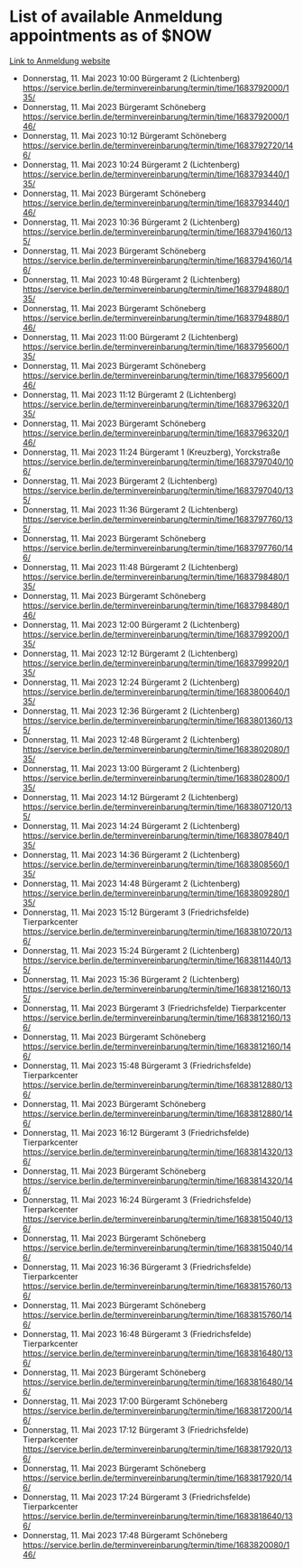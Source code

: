 # List of available Anmeldung appointments as of $NOW
[Link to Anmeldung website](https://service.berlin.de/terminvereinbarung/termin/tag.php?termin=1&anliegen[]=120686&dienstleisterlist=122210,122217,327316,122219,327312,122227,327314,122231,327346,122243,327348,122254,122252,329742,122260,329745,122262,329748,122271,327278,122273,327274,122277,327276,330436,122280,327294,122282,327290,122284,327292,122291,327270,122285,327266,122286,327264,122296,327268,150230,329760,122297,327286,122294,327284,122312,329763,122314,329775,122304,327330,122311,327334,122309,327332,317869,122281,327352,122279,329772,122283,122276,327324,122274,327326,122267,329766,122246,327318,122251,327320,122257,327322,122208,327298,122226,327300&herkunft=http%3A%2F%2Fservice.berlin.de%2Fdienstleistung%2F120686%2F)
- Donnerstag, 11. Mai 2023 10:00 Bürgeramt 2 (Lichtenberg) https://service.berlin.de/terminvereinbarung/termin/time/1683792000/135/
- Donnerstag, 11. Mai 2023  Bürgeramt Schöneberg https://service.berlin.de/terminvereinbarung/termin/time/1683792000/146/
- Donnerstag, 11. Mai 2023 10:12 Bürgeramt Schöneberg https://service.berlin.de/terminvereinbarung/termin/time/1683792720/146/
- Donnerstag, 11. Mai 2023 10:24 Bürgeramt 2 (Lichtenberg) https://service.berlin.de/terminvereinbarung/termin/time/1683793440/135/
- Donnerstag, 11. Mai 2023  Bürgeramt Schöneberg https://service.berlin.de/terminvereinbarung/termin/time/1683793440/146/
- Donnerstag, 11. Mai 2023 10:36 Bürgeramt 2 (Lichtenberg) https://service.berlin.de/terminvereinbarung/termin/time/1683794160/135/
- Donnerstag, 11. Mai 2023  Bürgeramt Schöneberg https://service.berlin.de/terminvereinbarung/termin/time/1683794160/146/
- Donnerstag, 11. Mai 2023 10:48 Bürgeramt 2 (Lichtenberg) https://service.berlin.de/terminvereinbarung/termin/time/1683794880/135/
- Donnerstag, 11. Mai 2023  Bürgeramt Schöneberg https://service.berlin.de/terminvereinbarung/termin/time/1683794880/146/
- Donnerstag, 11. Mai 2023 11:00 Bürgeramt 2 (Lichtenberg) https://service.berlin.de/terminvereinbarung/termin/time/1683795600/135/
- Donnerstag, 11. Mai 2023  Bürgeramt Schöneberg https://service.berlin.de/terminvereinbarung/termin/time/1683795600/146/
- Donnerstag, 11. Mai 2023 11:12 Bürgeramt 2 (Lichtenberg) https://service.berlin.de/terminvereinbarung/termin/time/1683796320/135/
- Donnerstag, 11. Mai 2023  Bürgeramt Schöneberg https://service.berlin.de/terminvereinbarung/termin/time/1683796320/146/
- Donnerstag, 11. Mai 2023 11:24 Bürgeramt 1 (Kreuzberg), Yorckstraße https://service.berlin.de/terminvereinbarung/termin/time/1683797040/106/
- Donnerstag, 11. Mai 2023  Bürgeramt 2 (Lichtenberg) https://service.berlin.de/terminvereinbarung/termin/time/1683797040/135/
- Donnerstag, 11. Mai 2023 11:36 Bürgeramt 2 (Lichtenberg) https://service.berlin.de/terminvereinbarung/termin/time/1683797760/135/
- Donnerstag, 11. Mai 2023  Bürgeramt Schöneberg https://service.berlin.de/terminvereinbarung/termin/time/1683797760/146/
- Donnerstag, 11. Mai 2023 11:48 Bürgeramt 2 (Lichtenberg) https://service.berlin.de/terminvereinbarung/termin/time/1683798480/135/
- Donnerstag, 11. Mai 2023  Bürgeramt Schöneberg https://service.berlin.de/terminvereinbarung/termin/time/1683798480/146/
- Donnerstag, 11. Mai 2023 12:00 Bürgeramt 2 (Lichtenberg) https://service.berlin.de/terminvereinbarung/termin/time/1683799200/135/
- Donnerstag, 11. Mai 2023 12:12 Bürgeramt 2 (Lichtenberg) https://service.berlin.de/terminvereinbarung/termin/time/1683799920/135/
- Donnerstag, 11. Mai 2023 12:24 Bürgeramt 2 (Lichtenberg) https://service.berlin.de/terminvereinbarung/termin/time/1683800640/135/
- Donnerstag, 11. Mai 2023 12:36 Bürgeramt 2 (Lichtenberg) https://service.berlin.de/terminvereinbarung/termin/time/1683801360/135/
- Donnerstag, 11. Mai 2023 12:48 Bürgeramt 2 (Lichtenberg) https://service.berlin.de/terminvereinbarung/termin/time/1683802080/135/
- Donnerstag, 11. Mai 2023 13:00 Bürgeramt 2 (Lichtenberg) https://service.berlin.de/terminvereinbarung/termin/time/1683802800/135/
- Donnerstag, 11. Mai 2023 14:12 Bürgeramt 2 (Lichtenberg) https://service.berlin.de/terminvereinbarung/termin/time/1683807120/135/
- Donnerstag, 11. Mai 2023 14:24 Bürgeramt 2 (Lichtenberg) https://service.berlin.de/terminvereinbarung/termin/time/1683807840/135/
- Donnerstag, 11. Mai 2023 14:36 Bürgeramt 2 (Lichtenberg) https://service.berlin.de/terminvereinbarung/termin/time/1683808560/135/
- Donnerstag, 11. Mai 2023 14:48 Bürgeramt 2 (Lichtenberg) https://service.berlin.de/terminvereinbarung/termin/time/1683809280/135/
- Donnerstag, 11. Mai 2023 15:12 Bürgeramt 3 (Friedrichsfelde) Tierparkcenter https://service.berlin.de/terminvereinbarung/termin/time/1683810720/136/
- Donnerstag, 11. Mai 2023 15:24 Bürgeramt 2 (Lichtenberg) https://service.berlin.de/terminvereinbarung/termin/time/1683811440/135/
- Donnerstag, 11. Mai 2023 15:36 Bürgeramt 2 (Lichtenberg) https://service.berlin.de/terminvereinbarung/termin/time/1683812160/135/
- Donnerstag, 11. Mai 2023  Bürgeramt 3 (Friedrichsfelde) Tierparkcenter https://service.berlin.de/terminvereinbarung/termin/time/1683812160/136/
- Donnerstag, 11. Mai 2023  Bürgeramt Schöneberg https://service.berlin.de/terminvereinbarung/termin/time/1683812160/146/
- Donnerstag, 11. Mai 2023 15:48 Bürgeramt 3 (Friedrichsfelde) Tierparkcenter https://service.berlin.de/terminvereinbarung/termin/time/1683812880/136/
- Donnerstag, 11. Mai 2023  Bürgeramt Schöneberg https://service.berlin.de/terminvereinbarung/termin/time/1683812880/146/
- Donnerstag, 11. Mai 2023 16:12 Bürgeramt 3 (Friedrichsfelde) Tierparkcenter https://service.berlin.de/terminvereinbarung/termin/time/1683814320/136/
- Donnerstag, 11. Mai 2023  Bürgeramt Schöneberg https://service.berlin.de/terminvereinbarung/termin/time/1683814320/146/
- Donnerstag, 11. Mai 2023 16:24 Bürgeramt 3 (Friedrichsfelde) Tierparkcenter https://service.berlin.de/terminvereinbarung/termin/time/1683815040/136/
- Donnerstag, 11. Mai 2023  Bürgeramt Schöneberg https://service.berlin.de/terminvereinbarung/termin/time/1683815040/146/
- Donnerstag, 11. Mai 2023 16:36 Bürgeramt 3 (Friedrichsfelde) Tierparkcenter https://service.berlin.de/terminvereinbarung/termin/time/1683815760/136/
- Donnerstag, 11. Mai 2023  Bürgeramt Schöneberg https://service.berlin.de/terminvereinbarung/termin/time/1683815760/146/
- Donnerstag, 11. Mai 2023 16:48 Bürgeramt 3 (Friedrichsfelde) Tierparkcenter https://service.berlin.de/terminvereinbarung/termin/time/1683816480/136/
- Donnerstag, 11. Mai 2023  Bürgeramt Schöneberg https://service.berlin.de/terminvereinbarung/termin/time/1683816480/146/
- Donnerstag, 11. Mai 2023 17:00 Bürgeramt Schöneberg https://service.berlin.de/terminvereinbarung/termin/time/1683817200/146/
- Donnerstag, 11. Mai 2023 17:12 Bürgeramt 3 (Friedrichsfelde) Tierparkcenter https://service.berlin.de/terminvereinbarung/termin/time/1683817920/136/
- Donnerstag, 11. Mai 2023  Bürgeramt Schöneberg https://service.berlin.de/terminvereinbarung/termin/time/1683817920/146/
- Donnerstag, 11. Mai 2023 17:24 Bürgeramt 3 (Friedrichsfelde) Tierparkcenter https://service.berlin.de/terminvereinbarung/termin/time/1683818640/136/
- Donnerstag, 11. Mai 2023 17:48 Bürgeramt Schöneberg https://service.berlin.de/terminvereinbarung/termin/time/1683820080/146/
